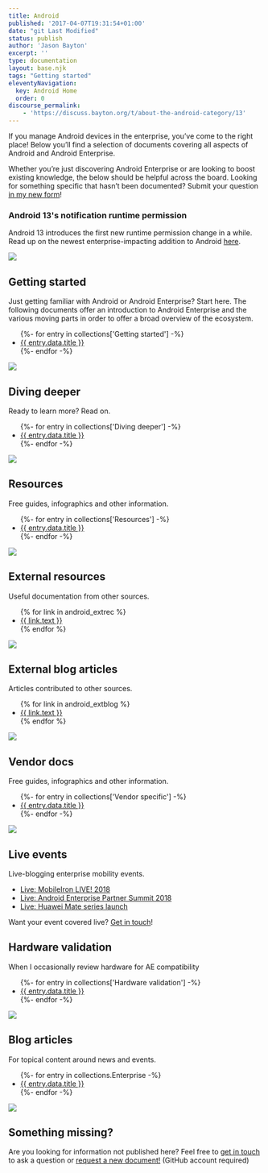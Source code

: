 ```yaml
---
title: Android
published: '2017-04-07T19:31:54+01:00'
date: "git Last Modified"
status: publish
author: 'Jason Bayton'
excerpt: ''
type: documentation
layout: base.njk
tags: "Getting started"
eleventyNavigation:
  key: Android Home
  order: 0
discourse_permalink:
    - 'https://discuss.bayton.org/t/about-the-android-category/13'
---
```


If you manage Android devices in the enterprise, you’ve come to the right place! Below you’ll find a selection of documents covering all aspects of Android and Android Enterprise.

Whether you’re just discovering Android Enterprise or are looking to boost existing knowledge, the below should be helpful across the board. Looking for something specific that hasn’t been documented? Submit your question [in my new form](https://forms.gle/2VVDeYHiTFhPT2oVA)!

<div class="callout callout-danger">

### Android 13's notification runtime permission

Android 13 introduces the first new runtime permission change in a while. Read up on the newest enterprise-impacting addition to Android [here](/android/android-13-notification-permission). 

</div>

<div id="android_doc_grid">
<div class="android-doc-grid">

<div class="android-doc-grid-group">

![](https://r2_worker.bayton.workers.dev/uploads/2017/04/startertripledroid.png) 
## Getting started

Just getting familiar with Android or Android Enterprise? Start here. The following documents offer an introduction to Android Enterprise and the various moving parts in order to offer a broad overview of the ecosystem.
<div class="android-topic">
<ul>
    {%- for entry in collections['Getting started'] -%}
    <li><a href="{{ entry.url }}">{{ entry.data.title }}</a></li>
    {%- endfor -%}
</ul>
</div>
</div>
<div class="android-doc-grid-group">

![](https://r2_worker.bayton.workers.dev/uploads/2017/04/triodroidlearning.png) 
## Diving deeper

Ready to learn more? Read on.
<div class="android-topic">
 <ul>
    {%- for entry in collections['Diving deeper'] -%}
    <li><a href="{{ entry.url }}">{{ entry.data.title }}</a></li>
    {%- endfor -%}
</ul>
</div>
</div>
<div class="android-doc-grid-group">

![](https://r2_worker.bayton.workers.dev/uploads/2017/04/triodroidselfies-1.png) 
## Resources

Free guides, infographics and other information.

<div class="android-topic">
 <ul>
    {%- for entry in collections['Resources'] -%}
    <li><a href="{{ entry.url }}">{{ entry.data.title }}</a></li>
    {%- endfor -%}
</ul>
</div>
</div>
<div class="android-doc-grid-group">

![](https://r2_worker.bayton.workers.dev/uploads/2017/04/droidtrioresources.png) 
## External resources

Useful documentation from other sources.
<div class="android-topic">
<ul>
{% for link in android_extrec %}
<li> 
<a href="{{ link.url }}">{{ link.text }}</a>
</li>    
{% endfor %}
</ul>
</div>
</div>
<div class="android-doc-grid-group">

![](https://r2_worker.bayton.workers.dev/uploads/2019/01/externalblogg.png) 
## External blog articles

Articles contributed to other sources.
<div class="android-topic">
<ul>
{% for link in android_extblog %}
<li> 
<a href="{{ link.url }}">{{ link.text }}</a>
</li>    
{% endfor %}
</ul>
</div>
</div>
<div class="android-doc-grid-group">

![](https://r2_worker.bayton.workers.dev/uploads/2017/04/triodroidselfies-1.png) 
## Vendor docs

Free guides, infographics and other information.
<div class="android-topic">
 <ul>
    {%- for entry in collections['Vendor specific'] -%}
    <li><a href="{{ entry.url }}">{{ entry.data.title }}</a></li>
    {%- endfor -%}
</ul>
</div>
</div>
</div>
<div class="android-doc-grid">
<div class="android-doc-grid-group">

![](https://r2_worker.bayton.workers.dev/uploads/2017/04/droidtrioevents.png) 
## Live events
Live-blogging enterprise mobility events.
<div class="android-topic">

- [Live: MobileIron LIVE! 2018](/2018/05/live-mobileiron-live-2018/)
- [Live: Android Enterprise Partner Summit 2018](/2018/05/live-android-enterprise-partner-summit-2018/)
- [Live: Huawei Mate series launch](/2018/10/live-huawei-mate-series-launch/)

</div>

Want your event covered live? [Get in touch](/contact)!

## Hardware validation

When I occasionally review hardware for AE compatibility
<div class="android-topic">
 <ul>
    {%- for entry in collections['Hardware validation'] -%}
    <li><a href="{{ entry.url }}">{{ entry.data.title }}</a></li>
    {%- endfor -%}
</ul>
</div>
</div>
<div class="android-doc-grid-group">

![](https://r2_worker.bayton.workers.dev/uploads/2017/04/triodroidwriting.png) 
## Blog articles

For topical content around news and events.
<div class="android-topic">
 <ul>
    {%- for entry in collections.Enterprise -%}
    <li><a href="{{ entry.url }}">{{ entry.data.title }}</a></li>
    {%- endfor -%}
</ul>
</div>
</div>
</div>
</div>

![](https://r2_worker.bayton.workers.dev/uploads/2019/01/ask.png) 

## Something missing?

Are you looking for information not published here? Feel free to [get in touch](mailto:jason@bayton.org) to ask a question or [request a new document!](https://github.com/jasonbayton/11ty/issues/new?assignees=jasonbayton&labels=documentation&template=content-request.md&title=%5BContent+request%5D) (GitHub account required)
